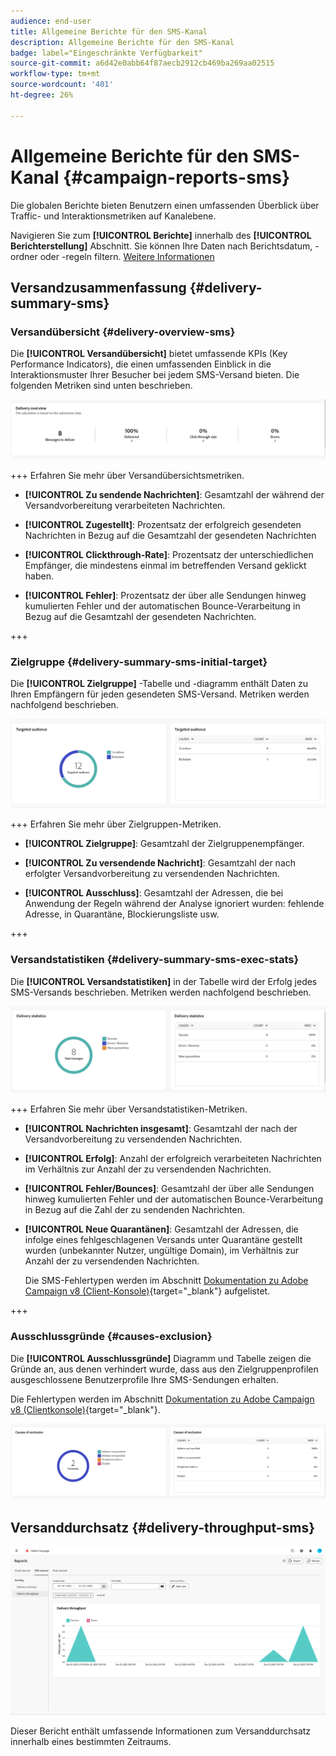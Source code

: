 ```yaml
---
audience: end-user
title: Allgemeine Berichte für den SMS-Kanal
description: Allgemeine Berichte für den SMS-Kanal
badge: label="Eingeschränkte Verfügbarkeit"
source-git-commit: a6d42e0abb64f87aecb2912cb469ba269aa02515
workflow-type: tm+mt
source-wordcount: '401'
ht-degree: 26%

---
```


# Allgemeine Berichte für den SMS-Kanal {#campaign-reports-sms}

Die globalen Berichte bieten Benutzern einen umfassenden Überblick über Traffic- und Interaktionsmetriken auf Kanalebene.

Navigieren Sie zum **[!UICONTROL Berichte]** innerhalb des **[!UICONTROL Berichterstellung]** Abschnitt. Sie können Ihre Daten nach Berichtsdatum, -ordner oder -regeln filtern. [Weitere Informationen](global-reports.md)

## Versandzusammenfassung {#delivery-summary-sms}

### Versandübersicht {#delivery-overview-sms}

Die **[!UICONTROL Versandübersicht]** bietet umfassende KPIs (Key Performance Indicators), die einen umfassenden Einblick in die Interaktionsmuster Ihrer Besucher bei jedem SMS-Versand bieten. Die folgenden Metriken sind unten beschrieben.

![](assets/global_report_sms_delivery_overview.png)

+++ Erfahren Sie mehr über Versandübersichtsmetriken.

* **[!UICONTROL Zu sendende Nachrichten]**: Gesamtzahl der während der Versandvorbereitung verarbeiteten Nachrichten.

* **[!UICONTROL Zugestellt]**: Prozentsatz der erfolgreich gesendeten Nachrichten in Bezug auf die Gesamtzahl der gesendeten Nachrichten

* **[!UICONTROL Clickthrough-Rate]**: Prozentsatz der unterschiedlichen Empfänger, die mindestens einmal im betreffenden Versand geklickt haben.

* **[!UICONTROL Fehler]**: Prozentsatz der über alle Sendungen hinweg kumulierten Fehler und der automatischen Bounce-Verarbeitung in Bezug auf die Gesamtzahl der gesendeten Nachrichten.

+++

### Zielgruppe {#delivery-summary-sms-initial-target}

Die **[!UICONTROL Zielgruppe]** -Tabelle und -diagramm enthält Daten zu Ihren Empfängern für jeden gesendeten SMS-Versand. Metriken werden nachfolgend beschrieben.

![](assets/global_report_sms_targeted_audience.png)

+++ Erfahren Sie mehr über Zielgruppen-Metriken.

* **[!UICONTROL Zielgruppe]**: Gesamtzahl der Zielgruppenempfänger.

* **[!UICONTROL Zu versendende Nachricht]**: Gesamtzahl der nach erfolgter Versandvorbereitung zu versendenden Nachrichten.

* **[!UICONTROL Ausschluss]**: Gesamtzahl der Adressen, die bei Anwendung der Regeln während der Analyse ignoriert wurden: fehlende Adresse, in Quarantäne, Blockierungsliste usw.

+++

### Versandstatistiken {#delivery-summary-sms-exec-stats}

Die **[!UICONTROL Versandstatistiken]** in der Tabelle wird der Erfolg jedes SMS-Versands beschrieben. Metriken werden nachfolgend beschrieben.

![](assets/global_report_sms_delivery_statistics.png)

+++ Erfahren Sie mehr über Versandstatistiken-Metriken.

* **[!UICONTROL Nachrichten insgesamt]**: Gesamtzahl der nach der Versandvorbereitung zu versendenden Nachrichten.

* **[!UICONTROL Erfolg]**: Anzahl der erfolgreich verarbeiteten Nachrichten im Verhältnis zur Anzahl der zu versendenden Nachrichten.

* **[!UICONTROL Fehler/Bounces]**: Gesamtzahl der über alle Sendungen hinweg kumulierten Fehler und der automatischen Bounce-Verarbeitung in Bezug auf die Zahl der zu sendenden Nachrichten.

* **[!UICONTROL Neue Quarantänen]**: Gesamtzahl der Adressen, die infolge eines fehlgeschlagenen Versands unter Quarantäne gestellt wurden (unbekannter Nutzer, ungültige Domain), im Verhältnis zur Anzahl der zu versendenden Nachrichten.

  Die SMS-Fehlertypen werden im Abschnitt [Dokumentation zu Adobe Campaign v8 (Client-Konsole)](https://experienceleague.adobe.com/docs/campaign/campaign-v8/send/failures/delivery-failures.html?lang=de#sms-quarantines){target="_blank"} aufgelistet.

+++

### Ausschlussgründe {#causes-exclusion}

Die **[!UICONTROL Ausschlussgründe]** Diagramm und Tabelle zeigen die Gründe an, aus denen verhindert wurde, dass aus den Zielgruppenprofilen ausgeschlossene Benutzerprofile Ihre SMS-Sendungen erhalten.

Die Fehlertypen werden im Abschnitt [Dokumentation zu Adobe Campaign v8 (Clientkonsole)](https://experienceleague.adobe.com/docs/campaign/campaign-v8/send/failures/delivery-failures.html?lang=de#email-error-types){target="_blank"}.

![](assets/global_report_sms_causes_exclusion.png)

## Versanddurchsatz {#delivery-throughput-sms}

![](assets/global_report_sms_delivery_throughput.png)

Dieser Bericht enthält umfassende Informationen zum Versanddurchsatz innerhalb eines bestimmten Zeitraums.
